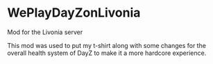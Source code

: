 # WePlayDayZonLivonia
Mod for the Livonia server

This mod was used to put my t-shirt along with some changes for the overall health system of DayZ to make it a more hardcore experience.
